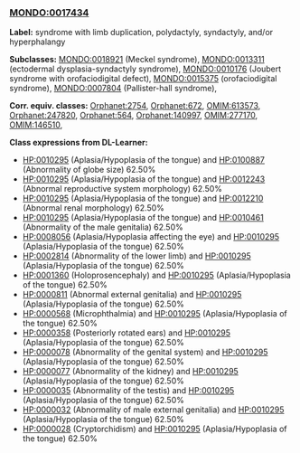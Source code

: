 
### [MONDO:0017434](http://purl.obolibrary.org/obo/MONDO_0017434)
**Label:** syndrome with limb duplication, polydactyly, syndactyly, and/or hyperphalangy

**Subclasses:** [MONDO:0018921](http://purl.obolibrary.org/obo/MONDO_0018921) (Meckel syndrome), [MONDO:0013311](http://purl.obolibrary.org/obo/MONDO_0013311) (ectodermal dysplasia-syndactyly syndrome), [MONDO:0010176](http://purl.obolibrary.org/obo/MONDO_0010176) (Joubert syndrome with orofaciodigital defect), [MONDO:0015375](http://purl.obolibrary.org/obo/MONDO_0015375) (orofaciodigital syndrome), [MONDO:0007804](http://purl.obolibrary.org/obo/MONDO_0007804) (Pallister-hall syndrome), 

**Corr. equiv. classes:** [Orphanet:2754](http://www.orpha.net/ORDO/Orphanet_2754), [Orphanet:672](http://www.orpha.net/ORDO/Orphanet_672), [OMIM:613573](http://purl.obolibrary.org/obo/OMIM_613573), [Orphanet:247820](http://www.orpha.net/ORDO/Orphanet_247820), [Orphanet:564](http://www.orpha.net/ORDO/Orphanet_564), [Orphanet:140997](http://www.orpha.net/ORDO/Orphanet_140997), [OMIM:277170](http://purl.obolibrary.org/obo/OMIM_277170), [OMIM:146510](http://purl.obolibrary.org/obo/OMIM_146510), 

**Class expressions from DL-Learner:**

- [HP:0010295](http://purl.obolibrary.org/obo/HP_0010295) (Aplasia/Hypoplasia of the tongue) and [HP:0100887](http://purl.obolibrary.org/obo/HP_0100887) (Abnormality of globe size) 62.50%
- [HP:0010295](http://purl.obolibrary.org/obo/HP_0010295) (Aplasia/Hypoplasia of the tongue) and [HP:0012243](http://purl.obolibrary.org/obo/HP_0012243) (Abnormal reproductive system morphology) 62.50%
- [HP:0010295](http://purl.obolibrary.org/obo/HP_0010295) (Aplasia/Hypoplasia of the tongue) and [HP:0012210](http://purl.obolibrary.org/obo/HP_0012210) (Abnormal renal morphology) 62.50%
- [HP:0010295](http://purl.obolibrary.org/obo/HP_0010295) (Aplasia/Hypoplasia of the tongue) and [HP:0010461](http://purl.obolibrary.org/obo/HP_0010461) (Abnormality of the male genitalia) 62.50%
- [HP:0008056](http://purl.obolibrary.org/obo/HP_0008056) (Aplasia/Hypoplasia affecting the eye) and [HP:0010295](http://purl.obolibrary.org/obo/HP_0010295) (Aplasia/Hypoplasia of the tongue) 62.50%
- [HP:0002814](http://purl.obolibrary.org/obo/HP_0002814) (Abnormality of the lower limb) and [HP:0010295](http://purl.obolibrary.org/obo/HP_0010295) (Aplasia/Hypoplasia of the tongue) 62.50%
- [HP:0001360](http://purl.obolibrary.org/obo/HP_0001360) (Holoprosencephaly) and [HP:0010295](http://purl.obolibrary.org/obo/HP_0010295) (Aplasia/Hypoplasia of the tongue) 62.50%
- [HP:0000811](http://purl.obolibrary.org/obo/HP_0000811) (Abnormal external genitalia) and [HP:0010295](http://purl.obolibrary.org/obo/HP_0010295) (Aplasia/Hypoplasia of the tongue) 62.50%
- [HP:0000568](http://purl.obolibrary.org/obo/HP_0000568) (Microphthalmia) and [HP:0010295](http://purl.obolibrary.org/obo/HP_0010295) (Aplasia/Hypoplasia of the tongue) 62.50%
- [HP:0000358](http://purl.obolibrary.org/obo/HP_0000358) (Posteriorly rotated ears) and [HP:0010295](http://purl.obolibrary.org/obo/HP_0010295) (Aplasia/Hypoplasia of the tongue) 62.50%
- [HP:0000078](http://purl.obolibrary.org/obo/HP_0000078) (Abnormality of the genital system) and [HP:0010295](http://purl.obolibrary.org/obo/HP_0010295) (Aplasia/Hypoplasia of the tongue) 62.50%
- [HP:0000077](http://purl.obolibrary.org/obo/HP_0000077) (Abnormality of the kidney) and [HP:0010295](http://purl.obolibrary.org/obo/HP_0010295) (Aplasia/Hypoplasia of the tongue) 62.50%
- [HP:0000035](http://purl.obolibrary.org/obo/HP_0000035) (Abnormality of the testis) and [HP:0010295](http://purl.obolibrary.org/obo/HP_0010295) (Aplasia/Hypoplasia of the tongue) 62.50%
- [HP:0000032](http://purl.obolibrary.org/obo/HP_0000032) (Abnormality of male external genitalia) and [HP:0010295](http://purl.obolibrary.org/obo/HP_0010295) (Aplasia/Hypoplasia of the tongue) 62.50%
- [HP:0000028](http://purl.obolibrary.org/obo/HP_0000028) (Cryptorchidism) and [HP:0010295](http://purl.obolibrary.org/obo/HP_0010295) (Aplasia/Hypoplasia of the tongue) 62.50%


